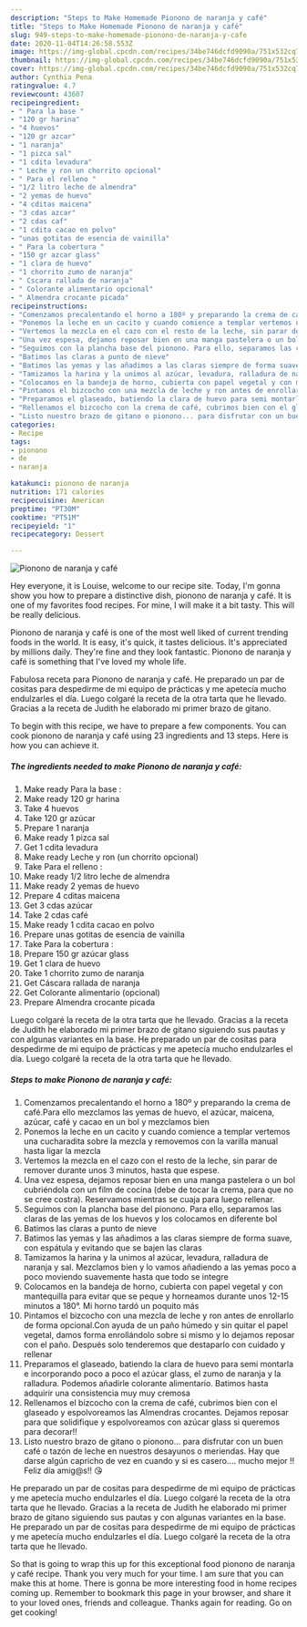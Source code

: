 ```yaml
---
description: "Steps to Make Homemade Pionono de naranja y café"
title: "Steps to Make Homemade Pionono de naranja y café"
slug: 949-steps-to-make-homemade-pionono-de-naranja-y-cafe
date: 2020-11-04T14:26:58.553Z
image: https://img-global.cpcdn.com/recipes/34be746dcfd9090a/751x532cq70/pionono-de-naranja-y-cafe-foto-principal.jpg
thumbnail: https://img-global.cpcdn.com/recipes/34be746dcfd9090a/751x532cq70/pionono-de-naranja-y-cafe-foto-principal.jpg
cover: https://img-global.cpcdn.com/recipes/34be746dcfd9090a/751x532cq70/pionono-de-naranja-y-cafe-foto-principal.jpg
author: Cynthia Pena
ratingvalue: 4.7
reviewcount: 43607
recipeingredient:
- " Para la base "
- "120 gr harina"
- "4 huevos"
- "120 gr azcar"
- "1 naranja"
- "1 pizca sal"
- "1 cdita levadura"
- " Leche y ron un chorrito opcional"
- " Para el relleno "
- "1/2 litro leche de almendra"
- "2 yemas de huevo"
- "4 cditas maicena"
- "3 cdas azcar"
- "2 cdas caf"
- "1 cdita cacao en polvo"
- "unas gotitas de esencia de vainilla"
- " Para la cobertura "
- "150 gr azcar glass"
- "1 clara de huevo"
- "1 chorrito zumo de naranja"
- " Cscara rallada de naranja"
- " Colorante alimentario opcional"
- " Almendra crocante picada"
recipeinstructions:
- "Comenzamos precalentando el horno a 180º y preparando la crema de café.Para ello mezclamos las yemas de huevo, el azúcar, maicena, azúcar, café y cacao en un bol y mezclamos bien"
- "Ponemos la leche en un cacito y cuando comience a templar vertemos una cucharadita sobre la mezcla y removemos con la varilla manual hasta ligar la mezcla"
- "Vertemos la mezcla en el cazo con el resto de la leche, sin parar de remover durante unos 3 minutos, hasta que espese."
- "Una vez espesa, dejamos reposar bien en una manga pastelera o un bol cubriéndola con un film de cocina (debe de tocar la crema, para que no se cree costra). Reservamos mientras se cuaja para luego rellenar."
- "Seguimos con la plancha base del pionono. Para ello, separamos las claras de las yemas de los huevos y los colocamos en diferente bol"
- "Batimos las claras a punto de nieve"
- "Batimos las yemas y las añadimos a las claras siempre de forma suave, con espátula y evitando que se bajen las claras"
- "Tamizamos la harina y la unimos al azúcar, levadura, ralladura de naranja y sal. Mezclamos bien y lo vamos añadiendo a las yemas poco a poco moviendo suavemente hasta que todo se integre"
- "Colocamos en la bandeja de horno, cubierta con papel vegetal y con mantequilla para evitar que se peque y horneamos durante unos 12-15 minutos a 180°. Mi horno tardó un poquito más"
- "Pintamos el bizcocho con una mezcla de leche y ron antes de enrollarlo de forma opcional.Con ayuda de un paño húmedo y sin quitar el papel vegetal, damos forma enrollándolo sobre si mismo y lo dejamos reposar con el paño. Después solo tenderemos que destaparlo con cuidado y rellenar"
- "Preparamos el glaseado, batiendo la clara de huevo para semi montarla e incorporando poco a poco el azúcar glass, el zumo de naranja y la ralladura. Podemos añadirle colorante alimentario. Batimos hasta adquirir una consistencia muy muy cremosa"
- "Rellenamos el bizcocho con la crema de café, cubrimos bien con el glaseado y espolvoreamos las Almendras crocantes. Dejamos reposar para que solidifique y espolvoreamos con azúcar glass si queremos para decorar!!"
- "Listo nuestro brazo de gitano o pionono... para disfrutar con un buen café o tazón de leche en nuestros desayunos o meriendas. Hay que darse algún capricho de vez en cuando y si es casero.... mucho mejor !! Feliz día amig@s!! 😘"
categories:
- Recipe
tags:
- pionono
- de
- naranja

katakunci: pionono de naranja 
nutrition: 171 calories
recipecuisine: American
preptime: "PT30M"
cooktime: "PT51M"
recipeyield: "1"
recipecategory: Dessert

---
```



![Pionono de naranja y café](https://img-global.cpcdn.com/recipes/34be746dcfd9090a/751x532cq70/pionono-de-naranja-y-cafe-foto-principal.jpg)

Hey everyone, it is Louise, welcome to our recipe site. Today, I'm gonna show you how to prepare a distinctive dish, pionono de naranja y café. It is one of my favorites food recipes. For mine, I will make it a bit tasty. This will be really delicious.

Pionono de naranja y café is one of the most well liked of current trending foods in the world. It is easy, it's quick, it tastes delicious. It's appreciated by millions daily. They're fine and they look fantastic. Pionono de naranja y café is something that I've loved my whole life.

Fabulosa receta para Pionono de naranja y café. He preparado un par de cositas para despedirme de mi equipo de prácticas y me apetecía mucho endulzarles el día. Luego colgaré la receta de la otra tarta que he llevado. Gracias a la receta de Judith he elaborado mi primer brazo de gitano.


To begin with this recipe, we have to prepare a few components. You can cook pionono de naranja y café using 23 ingredients and 13 steps. Here is how you can achieve it.

<!--inarticleads1-->

##### The ingredients needed to make Pionono de naranja y café:

1. Make ready  Para la base :
1. Make ready 120 gr harina
1. Take 4 huevos
1. Take 120 gr azúcar
1. Prepare 1 naranja
1. Make ready 1 pizca sal
1. Get 1 cdita levadura
1. Make ready  Leche y ron (un chorrito opcional)
1. Take  Para el relleno :
1. Make ready 1/2 litro leche de almendra
1. Make ready 2 yemas de huevo
1. Prepare 4 cditas maicena
1. Get 3 cdas azúcar
1. Take 2 cdas café
1. Make ready 1 cdita cacao en polvo
1. Prepare unas gotitas de esencia de vainilla
1. Take  Para la cobertura :
1. Prepare 150 gr azúcar glass
1. Get 1 clara de huevo
1. Take 1 chorrito zumo de naranja
1. Get  Cáscara rallada de naranja
1. Get  Colorante alimentario (opcional)
1. Prepare  Almendra crocante picada


Luego colgaré la receta de la otra tarta que he llevado. Gracias a la receta de Judith he elaborado mi primer brazo de gitano siguiendo sus pautas y con algunas variantes en la base. He preparado un par de cositas para despedirme de mi equipo de prácticas y me apetecía mucho endulzarles el día. Luego colgaré la receta de la otra tarta que he llevado. 

<!--inarticleads2-->

##### Steps to make Pionono de naranja y café:

1. Comenzamos precalentando el horno a 180º y preparando la crema de café.Para ello mezclamos las yemas de huevo, el azúcar, maicena, azúcar, café y cacao en un bol y mezclamos bien
1. Ponemos la leche en un cacito y cuando comience a templar vertemos una cucharadita sobre la mezcla y removemos con la varilla manual hasta ligar la mezcla
1. Vertemos la mezcla en el cazo con el resto de la leche, sin parar de remover durante unos 3 minutos, hasta que espese.
1. Una vez espesa, dejamos reposar bien en una manga pastelera o un bol cubriéndola con un film de cocina (debe de tocar la crema, para que no se cree costra). Reservamos mientras se cuaja para luego rellenar.
1. Seguimos con la plancha base del pionono. Para ello, separamos las claras de las yemas de los huevos y los colocamos en diferente bol
1. Batimos las claras a punto de nieve
1. Batimos las yemas y las añadimos a las claras siempre de forma suave, con espátula y evitando que se bajen las claras
1. Tamizamos la harina y la unimos al azúcar, levadura, ralladura de naranja y sal. Mezclamos bien y lo vamos añadiendo a las yemas poco a poco moviendo suavemente hasta que todo se integre
1. Colocamos en la bandeja de horno, cubierta con papel vegetal y con mantequilla para evitar que se peque y horneamos durante unos 12-15 minutos a 180°. Mi horno tardó un poquito más
1. Pintamos el bizcocho con una mezcla de leche y ron antes de enrollarlo de forma opcional.Con ayuda de un paño húmedo y sin quitar el papel vegetal, damos forma enrollándolo sobre si mismo y lo dejamos reposar con el paño. Después solo tenderemos que destaparlo con cuidado y rellenar
1. Preparamos el glaseado, batiendo la clara de huevo para semi montarla e incorporando poco a poco el azúcar glass, el zumo de naranja y la ralladura. Podemos añadirle colorante alimentario. Batimos hasta adquirir una consistencia muy muy cremosa
1. Rellenamos el bizcocho con la crema de café, cubrimos bien con el glaseado y espolvoreamos las Almendras crocantes. Dejamos reposar para que solidifique y espolvoreamos con azúcar glass si queremos para decorar!!
1. Listo nuestro brazo de gitano o pionono... para disfrutar con un buen café o tazón de leche en nuestros desayunos o meriendas. Hay que darse algún capricho de vez en cuando y si es casero.... mucho mejor !! Feliz día amig@s!! 😘


He preparado un par de cositas para despedirme de mi equipo de prácticas y me apetecía mucho endulzarles el día. Luego colgaré la receta de la otra tarta que he llevado. Gracias a la receta de Judith he elaborado mi primer brazo de gitano siguiendo sus pautas y con algunas variantes en la base. He preparado un par de cositas para despedirme de mi equipo de prácticas y me apetecía mucho endulzarles el día. Luego colgaré la receta de la otra tarta que he llevado. 

So that is going to wrap this up for this exceptional food pionono de naranja y café recipe. Thank you very much for your time. I am sure that you can make this at home. There is gonna be more interesting food in home recipes coming up. Remember to bookmark this page in your browser, and share it to your loved ones, friends and colleague. Thanks again for reading. Go on get cooking!
